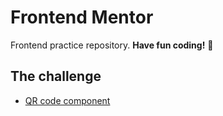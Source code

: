 # Frontend Mentor

Frontend practice repository.
**Have fun coding!** 🚀

## The challenge

- [QR code component](https://nguyenthihao-rightsvn.github.io/FE_mentor_challenges/)
